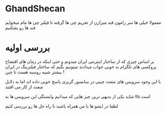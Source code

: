 # GhandShecan
معمولا خیلی ها سر رامون قند میزارن از تحریم چی ها گرفته تا فیلتر چی ها مام میخوایم قند ها رو بشکنیم

# بررسی اولیه 
بر اساس چیزی که از ساختار اینترنتی ایران میدونم
و حتی اینکه در زمان های افتضاح پروکسی های تلگرام به خوبی جواب میدادند میتونیم بگیم که ساختار فیلترینگ در ایران بیشتر شبیه روسیه هست تا چین !

با این وجود سرویس های متعدد چینی در سانسور گریزی پاسخ خوبی داده اند اما به دلایل متعدد از کار می افتند

شاید یکی از بدیهی ترین چیز هایی که میدانیم وابستگی این سرویس ها به tls است


لطفا در ایشو ها با من همراه باشید تا راه حل ها رو بررسی کنیم
